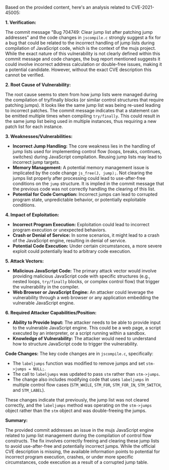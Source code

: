 Based on the provided content, here's an analysis related to CVE-2021-45005:

**1. Verification:**

The commit message "Bug 704749: Clear jump list after patching jump addresses" and the code changes in `jscompile.c` strongly suggest a fix for a bug that could be related to the incorrect handling of jump lists during compilation of JavaScript code, which is the context of the mujs project. While the exact nature of this vulnerability is not clearly defined within this commit message and code changes, the bug report mentioned suggests it could involve incorrect address calculation or double-free issues, making it a potential candidate. However, without the exact CVE description this cannot be verified.

**2. Root Cause of Vulnerability:**

The root cause seems to stem from how jump lists were managed during the compilation of try/finally blocks (or similar control structures that require patching jumps). It looks like the same jump list was being re-used leading to incorrect patches. The commit message indicates that a statement can be emitted multiple times when compiling `try/finally`. This could result in the same jump list being used in multiple instances, thus requiring a new patch list for each instance.

**3. Weaknesses/Vulnerabilities:**

*   **Incorrect Jump Handling:** The core weakness lies in the handling of jump lists used for implementing control flow (loops, breaks, continues, switches) during JavaScript compilation. Reusing jump lists may lead to incorrect jump targets.
*   **Memory Management:**  A potential memory management issue is implicated by the code change `js_free(J, jump);`. Not clearing the jumps list properly after processing could lead to use-after-free conditions on the `jump` structure. It is implied in the commit message that the previous code was not correctly handling the clearing of this list.
*   **Potential for Code Corruption:** Incorrect jumps can lead to corrupted program state, unpredictable behavior, or potentially exploitable conditions.

**4. Impact of Exploitation:**

*   **Incorrect Program Execution:** Exploitation could lead to incorrect program execution or unexpected behaviors.
*   **Crash or Denial of Service:** In some scenarios, it might lead to a crash of the JavaScript engine, resulting in denial of service.
*   **Potential Code Execution:** Under certain circumstances, a more severe exploit could potentially lead to arbitrary code execution.

**5. Attack Vectors:**

*   **Malicious JavaScript Code:** The primary attack vector would involve providing malicious JavaScript code with specific structures (e.g., nested loops, `try/finally` blocks, or complex control flow) that trigger the vulnerability in the compiler.
*   **Web Browser or JavaScript Engine:** An attacker could leverage the vulnerability through a web browser or any application embedding the vulnerable JavaScript engine.

**6. Required Attacker Capabilities/Position:**

*   **Ability to Provide Input:** The attacker needs to be able to provide input to the vulnerable JavaScript engine. This could be a web page, a script executed by an interpreter, or a script running within a sandbox.
*   **Knowledge of Vulnerability:** The attacker would need to understand how to structure JavaScript code to trigger the vulnerability.

**Code Changes:**
The key code changes are in `jscompile.c`, specifically:

*   The `labeljumps` function was modified to remove jumps and set `stm->jumps = NULL;`.
*   The call to `labeljumps` was updated to pass `stm` rather than `stm->jumps`.
*   The change also includes modifying code that uses `labeljumps` in multiple control flow cases (`STM_WHILE`, `STM_FOR`, `STM_FOR_IN`, `STM_SWITCH`, and `STM_LABEL`).

These changes indicate that previously, the jump list was not cleared correctly, and the `labeljumps` method was operating on the `stm->jumps` object rather than the `stm` object and was double-freeing the jumps.

**Summary:**

The provided commit addresses an issue in the mujs JavaScript engine related to jump list management during the compilation of control flow constructs.  The fix involves correctly freeing and clearing these jump lists to avoid use-after-free and potentially incorrect jumps. While the official CVE description is missing, the available information points to potential for incorrect program execution, crashes, or under more specific circumstances, code execution as a result of a corrupted jump table.